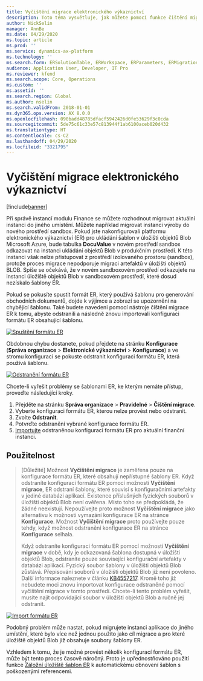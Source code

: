 ```yaml
---
title: Vyčištění migrace elektronického výkaznictví
description: Toto téma vysvětluje, jak můžete pomocí funkce čištění migrace ER vyřešit problémy se šablonami ER.
author: NickSelin
manager: AnnBe
ms.date: 04/29/2020
ms.topic: article
ms.prod: ''
ms.service: dynamics-ax-platform
ms.technology: ''
ms.search.form: ERSolutionTable, ERWorkspace, ERParameters, ERMigrationCleanup
audience: Application User, Developer, IT Pro
ms.reviewer: kfend
ms.search.scope: Core, Operations
ms.custom: ''
ms.assetid: ''
ms.search.region: Global
ms.author: nselin
ms.search.validFrom: 2018-01-01
ms.dyn365.ops.version: AX 8.0.0
ms.openlocfilehash: 090badd48785dfacf5942426d0fe53629f3c0cda
ms.sourcegitcommit: 5de75c61c33e57c813944f1ab6100aceb020d432
ms.translationtype: HT
ms.contentlocale: cs-CZ
ms.lasthandoff: 04/29/2020
ms.locfileid: "3321795"
---
```

# <a name="er-migration-cleanup"></a>Vyčištění migrace elektronického výkaznictví 

[!include[banner](../includes/banner.md)]

Při správě instancí modulu Finance se můžete rozhodnout migrovat aktuální instanci do jiného umístění. Můžete například migrovat instanci výroby do nového prostředí sandbox. Pokud jste nakonfigurovali platformu elektronického výkaznictví (ER) pro ukládání šablon v úložišti objektů Blob Microsoft Azure, bude tabulka **DocuValue** v novém prostředí sandbox odkazovat na instanci ukládání objektů Blob v produkčním prostředí. K této instanci však nelze přistupovat z prostředí izolovaného prostoru (sandbox), protože proces migrace nepodporuje migraci artefaktů v úložišti objektů BLOB. Spíše se očekává, že v novém sandboxovém prostředí odkazujete na instanci úložiště objektů Blob v sandboxovém prostředí, které dosud nezískalo šablony ER.

Pokud se pokusíte spustit formát ER, který používá šablonu pro generování obchodních dokumentů, dojde k výjimce a zobrazí se upozornění na chybějící šablonu. Také budete navedeni pomocí nástroje čištění migrace ER k tomu, abyste odstranili a následně znovu importovali konfiguraci formátu ER obsahující šablonu.

[![Spuštění formátu ER](./media/er-migration-cleanup-run.png)](./media/er-migration-cleanup-run.png)

Obdobnou chybu dostanete, pokud přejdete na stránku **Konfigurace** (**Správa organizace** \> **Elektronické výkaznictví** \> **Konfigurace**) a ve stromu konfigurací se pokuste odstranit konfiguraci formátu ER, která používá šablonu.

[![Odstranění formátu ER](./media/er-migration-cleanup-delete.png)](./media/er-migration-cleanup-delete.png)

Chcete-li vyřešit problémy se šablonami ER, ke kterým nemáte přístup, proveďte následující kroky.

1.  Přejděte na stránku **Správa organizace** \> **Pravidelné** \> **Čištění migrace**.
2.  Vyberte konfiguraci formátu ER, kterou nelze provést nebo odstranit.
3.  Zvolte **Odstranit**.
4.  Potvrďte odstranění vybrané konfigurace formátu ER.
5.  [Importujte](download-electronic-reporting-configuration-lcs.md) odstraněnou konfiguraci formátu ER pro aktuální finanční instanci.

## <a name="applicability"></a>Použitelnost

> [Důležité] Možnost **Vyčištění migrace** je zaměřena pouze na konfigurace formátu ER, které obsahují nepřístupné šablony ER. Když odstraníte konfiguraci formátu ER pomocí možnosti **Vyčištění migrace**, ER odstraní šablony, které souvisí s konfiguračními artefakty v jediné databázi aplikací. Existence příslušných fyzických souborů v úložišti objektů Blob není ověřena. Místo toho se předpokládá, že žádné neexistují. Nepoužívejte proto možnost **Vyčištění migrace** jako alternativu k možnosti vymazání konfigurace ER na stránce **Konfigurace**. Možnost **Vyčištění migrace** proto používejte pouze tehdy, když možnost odstranění konfigurace ER na stránce **Konfigurace** selhala.
>
> Když odstraníte konfiguraci formátu ER pomocí možnosti **Vyčištění migrace** v době, kdy je odkazovaná šablona dostupná v úložišti objektů Blob, odstraníte pouze související konfigurační artefakty v databázi aplikací. Fyzický soubor šablony v úložišti objektů Blob zůstává. Přepisování souborů v úložišti objektů Blob již není povoleno. Další informace naleznete v článku [KB4557217](https://fix.lcs.dynamics.com/Issue/Details?kb=4557217). Kromě toho již nebudete moci znovu importovat konfigurace odstraněné pomocí vyčištění migrace v tomto prostředí. Chcete-li tento problém vyřešit, musíte najít odpovídající soubor v úložišti objektů Blob a ručně jej odstranit.

[![Import formátu ER](./media/er-migration-cleanup-import.png)](./media/er-migration-cleanup-import.png)

Podobný problém může nastat, pokud migrujete instanci aplikace do jiného umístění, které bylo více než jednou použito jako cíl migrace a pro které úložiště objektů Blob již obsahuje soubory šablony ER.

Vzhledem k tomu, že je možné provést několik konfigurací formátu ER, může být tento proces časově náročný. Proto je upřednostňováno použití funkce [Záložní úložiště šablon ER](er-backup-storage-templates.md) k automatickému obnovení šablon s poškozenými referencemi.
